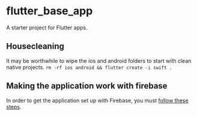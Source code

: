 # flutter_base_app

A starter project for Flutter apps.

## Housecleaning

It may be worthwhile to wipe the ios and android folders to start with clean native projects. `rm -rf ios android && flutter create -i swift .`

## Making the application work with firebase

In order to get the application set up with Firebase, you must [follow these steps](https://firebase.google.com/docs/android/setup#add_the_sdk).
